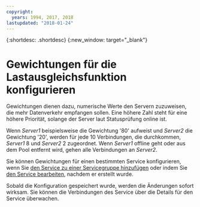 ```yaml
---
copyright:
  years: 1994, 2017, 2018
lastupdated: "2018-01-24"
---
```


{:shortdesc: .shortdesc}
{:new_window: target="_blank"}

# Gewichtungen für die Lastausgleichsfunktion konfigurieren

Gewichtungen dienen dazu, numerische Werte den Servern zuzuweisen, die mehr Datenverkehr empfangen sollen. Eine höhere Zahl steht für eine höhere Priorität, solange der Server laut Statusprüfung online ist.  

Wenn _Server1_ beispielsweise die Gewichtung '80' aufweist und _Server2_ die Gewichtung '20', werden für jede 10 Verbindungen, die durchkommen, _Server1_ 8 und _Server2_ 2 zugeordnet. Wenn _Server1_ offline geht oder aus dem Pool entfernt wird, gehen alle Verbindungen an _Server2_.

Sie können Gewichtungen für einen bestimmten Service konfigurieren, wenn Sie [den Service zu einer Servicegruppe hinzufügen](add-service-service-group.html) oder indem Sie [den Service bearbeiten](edit-service-load-balancer.html), nachdem er erstellt wurde.

Sobald die Konfiguration gespeichert wurde, werden die Änderungen sofort wirksam. Sie können die Verbindungen des Service über die Details für den Service überwachen.
